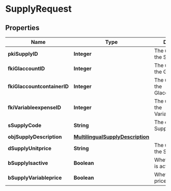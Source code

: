 

# SupplyRequest

## Properties

Name | Type | Description | Notes
------------ | ------------- | ------------- | -------------
**pkiSupplyID** | **Integer** | The unique ID of the Supply |  [optional]
**fkiGlaccountID** | **Integer** | The unique ID of the Glaccount |  [optional]
**fkiGlaccountcontainerID** | **Integer** | The unique ID of the Glaccountcontainer |  [optional]
**fkiVariableexpenseID** | **Integer** | The unique ID of the Variableexpense | 
**sSupplyCode** | **String** | The code of the Supply | 
**objSupplyDescription** | [**MultilingualSupplyDescription**](MultilingualSupplyDescription.md) |  | 
**dSupplyUnitprice** | **String** | The unit price of the Supply | 
**bSupplyIsactive** | **Boolean** | Whether the supply is active or not | 
**bSupplyVariableprice** | **Boolean** | Whether if the price is variable | 




